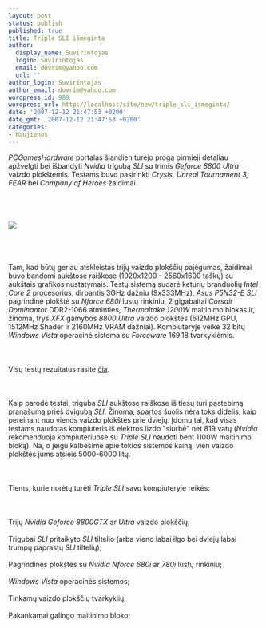 ```yaml
---
layout: post
status: publish
published: true
title: Triple SLI išmėginta
author:
  display_name: Suvirintojas
  login: Suvirintojas
  email: dovrim@yahoo.com
  url: ''
author_login: Suvirintojas
author_email: dovrim@yahoo.com
wordpress_id: 989
wordpress_url: http://localhost/site/new/triple_sli_ismeginta/
date: '2007-12-12 21:47:53 +0200'
date_gmt: '2007-12-12 21:47:53 +0200'
categories:
- Naujienos
---
```

<p><i>PCGamesHardware</i> portalas šiandien turėjo progą pirmieji detaliau apžvelgti bei išbandyti <i>Nvidia</i> trigubą <i>SLI</i> su trimis <i>Geforce 8800 Ultra</i> vaizdo plokštėmis. Testams buvo pasirinkti <i>Crysis, Unreal Tournament 3, FEAR</i> bei <i>Company of Heroes</i> žaidimai.<br />
<br><br />
<br><br><img src="http://img221.imageshack.us/img221/6198/3waysli03ij1.jpg"><br><br />
<br><br />
<br>Tam, kad būtų geriau atskleistas trijų vaizdo plokščių pajėgumas, žaidimai buvo bandomi aukštose raiškose (1920x1200 - 2560x1600 taškų) su aukštais grafikos nustatymais. Testų sistemą sudarė keturių branduolių <i>Intel Core 2</i> procesorius, dirbantis 3GHz dažniu (9x333MHz), <i>Asus P5N32-E SLI</i> pagrindinė plokštė su <i>Nforce 680i</i> lustų rinkiniu, 2 gigabaitai <i>Corsair Dominantor</i> DDR2-1066 atminties, <i>Thermaltake 1200W</i> maitinimo blokas ir, žinoma, trys <i>XFX</i> gamybos <i>8800 Ultra</i> vaizdo plokštės (612MHz GPU, 1512MHz Shader ir 2160MHz VRAM dažniai). Kompiuteryje veikė 32 bitų <i>Windows Vista</i> operacinė sistema su <i>Forceware</i> 169.18 tvarkyklėmis.<br />
<br><br />
<br>Visų testų rezultatus rasite <a class="ns" href="http://www.pcgameshardware.de/?article_id=624620">čia</a>.<br />
<br><br />
<br>Kaip parodė testai, triguba <i>SLI</i> aukštose raiškose iš tiesų turi pastebimą pranašumą prieš dvigubą <i>SLI</i>. Žinoma, spartos šuolis nėra toks didelis, kaip pereinant nuo vienos vaizdo plokštės prie dviejų. Įdomu tai, kad visas testams naudotas kompiuteris iš elektros lizdo &quot;siurbė&quot; net 819 vatų (<i>Nvidia</i> rekomenduoja kompiuteriuose su <i>Triple SLI</i> naudoti bent 1100W maitinimo bloką). Na, o jeigu kalbėsime apie tokios sistemos kainą, vien vaizdo plokštės jums atsieis 5000-6000 litų.<br />
<br><br />
<br>Tiems, kurie norėtų turėti <i>Triple SLI</i> savo kompiuteryje reikės:<br />
<br><br />
<br>Trijų <i>Nvidia Geforce 8800GTX</i> ar <i>Ultra</i> vaizdo plokščių;<br />
<br>Trigubai <i>SLI</i> pritaikyto <i>SLI</i> tiltelio (arba vieno labai ilgo bei dviejų labai trumpų paprastų <i>SLI</i> tiltelių);<br />
<br>Pagrindinės plokštės su <i>Nvidia Nforce 680i</i> ar <i>780i</i> lustų rinkiniu;<br />
<br><i>Windows Vista</i> operacinės sistemos;<br />
<br>Tinkamų vaizdo plokščių tvarkyklių;<br />
<br>Pakankamai galingo maitinimo bloko;</p>
